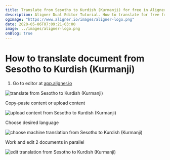 ```yaml
---
title: Translate from Sesotho to Kurdish (Kurmanji) for free in Aligner Editor
description: Aligner Dual Editor Tutorial. How to translate for free from Sesotho to Kurdish (Kurmanji). Aligner is multilingual document management platform. 
ogImage: "https://www.aligner.io/images/aligner-logo.png"
date: 2020-05-06T07:09:21+03:00
image: ../images/aligner-logo.png
onBlog: true
---
```


# How to translate document from Sesotho to Kurdish (Kurmanji)

1. Go to editor at [app.aligner.io](https://app.aligner.io "Aligner App web page")

![translate from Sesotho to Kurdish (Kurmanji)](../aligner-blank-editor.png "translate from Sesotho to Kurdish (Kurmanji)")

Copy-paste content or upload content

![upload content from Sesotho to Kurdish (Kurmanji)](../aligner-uploaded-document.png "upload content from Sesotho to Kurdish (Kurmanji)")

Choose desired language

![choose machine translation from Sesotho to Kurdish (Kurmanji)](../aligner-language-dropdown.png "choose machine translation from Sesotho to Kurdish (Kurmanji)")

Work and edit 2 documents in parallel

![edit translation from Sesotho to Kurdish (Kurmanji)](../aligner-double-sitded-editor.png "edit translation from Sesotho to Kurdish (Kurmanji)")

